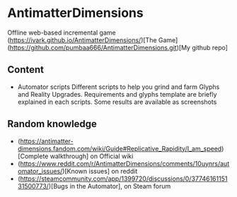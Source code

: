 # AntimatterDimensions

Offline web-based incremental game
(https://ivark.github.io/AntimatterDimensions/)[The Game]
(https://github.com/pumbaa666/AntimatterDimensions.git)[My github repo]

## Content

- Automator scripts
Different scripts to help you grind and farm Glyphs and Reality Upgrades.
Requirements and glyphs template are briefly explained in each scripts.
Some results are available as screenshots

## Random knowledge
- (https://antimatter-dimensions.fandom.com/wiki/Guide#Replicative_Rapidity/I_am_speed)[Complete walkthrough] on Official wiki
- (https://www.reddit.com/r/AntimatterDimensions/comments/10uynrs/automator_issues/)[Known issues] on reddit
- (https://steamcommunity.com/app/1399720/discussions/0/3774616115131500773/)[Bugs in the Automator], on Steam forum 
